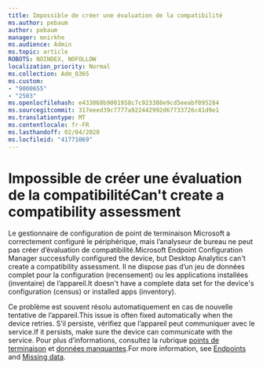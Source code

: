 ```yaml
---
title: Impossible de créer une évaluation de la compatibilité
ms.author: pebaum
author: pebaum
manager: mnirkhe
ms.audience: Admin
ms.topic: article
ROBOTS: NOINDEX, NOFOLLOW
localization_priority: Normal
ms.collection: Adm_O365
ms.custom:
- "9000655"
- "2503"
ms.openlocfilehash: e433068b9001958c7c923388e9cd5eeabf095284
ms.sourcegitcommit: 317eeed39c7777a922442992d67733726c41d9e1
ms.translationtype: MT
ms.contentlocale: fr-FR
ms.lasthandoff: 02/04/2020
ms.locfileid: "41771069"
---
```

# <a name="cant-create-a-compatibility-assessment"></a><span data-ttu-id="5bdcf-102">Impossible de créer une évaluation de la compatibilité</span><span class="sxs-lookup"><span data-stu-id="5bdcf-102">Can't create a compatibility assessment</span></span>

<span data-ttu-id="5bdcf-103">Le gestionnaire de configuration de point de terminaison Microsoft a correctement configuré le périphérique, mais l’analyseur de bureau ne peut pas créer d’évaluation de compatibilité.</span><span class="sxs-lookup"><span data-stu-id="5bdcf-103">Microsoft Endpoint Configuration Manager successfully configured the device, but Desktop Analytics can't create a compatibility assessment.</span></span> <span data-ttu-id="5bdcf-104">Il ne dispose pas d’un jeu de données complet pour la configuration (recensement) ou les applications installées (inventaire) de l’appareil.</span><span class="sxs-lookup"><span data-stu-id="5bdcf-104">It doesn't have a complete data set for the device's configuration (census) or installed apps (inventory).</span></span>

<span data-ttu-id="5bdcf-105">Ce problème est souvent résolu automatiquement en cas de nouvelle tentative de l’appareil.</span><span class="sxs-lookup"><span data-stu-id="5bdcf-105">This issue is often fixed automatically when the device retries.</span></span> <span data-ttu-id="5bdcf-106">S’il persiste, vérifiez que l’appareil peut communiquer avec le service.</span><span class="sxs-lookup"><span data-stu-id="5bdcf-106">If it persists, make sure the device can communicate with the service.</span></span> <span data-ttu-id="5bdcf-107">Pour plus d’informations, consultez la rubrique [points de terminaison](https://docs.microsoft.com/configmgr/desktop-analytics/enable-data-sharing#endpoints) et [données manquantes](https://docs.microsoft.com/configmgr/desktop-analytics/monitor-connection-health#missing-data).</span><span class="sxs-lookup"><span data-stu-id="5bdcf-107">For more information, see [Endpoints](https://docs.microsoft.com/configmgr/desktop-analytics/enable-data-sharing#endpoints) and [Missing data](https://docs.microsoft.com/configmgr/desktop-analytics/monitor-connection-health#missing-data).</span></span>
